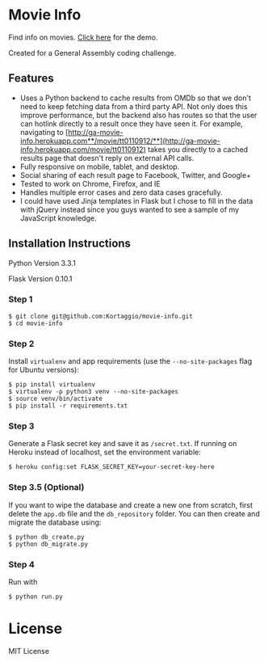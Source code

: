 # Movie Info
Find info on movies. [Click here](http://ga-movie-info.herokuapp.com/) for the demo.

Created for a General Assembly coding challenge.

## Features
- Uses a Python backend to cache results from OMDb so that we don't need to keep fetching data from a third party API. Not only does this improve performance, but the backend also has routes so that the user can hotlink directly to a result once they have seen it. For example, navigating to [http://ga-movie-info.herokuapp.com**/movie/tt0110912/**](http://ga-movie-info.herokuapp.com/movie/tt0110912) takes you directly to a cached results page that doesn't reply on external API calls.
- Fully responsive on mobile, tablet, and desktop.
- Social sharing of each result page to Facebook, Twitter, and Google+
- Tested to work on Chrome, Firefox, and IE
- Handles multiple error cases and zero data cases gracefully.
- I could have used Jinja templates in Flask but I chose to fill in the data with jQuery instead since you guys wanted to see a sample of my JavaScript knowledge.

## Installation Instructions

Python Version 3.3.1

Flask Version 0.10.1

### Step 1

	$ git clone git@github.com:Kortaggio/movie-info.git
	$ cd movie-info

### Step 2

Install `virtualenv` and app requirements (use the `--no-site-packages` flag for Ubuntu versions):

	$ pip install virtualenv
	$ virtualenv -p python3 venv --no-site-packages
	$ source venv/bin/activate
	$ pip install -r requirements.txt

### Step 3

Generate a Flask secret key and save it as `/secret.txt`. If running on Heroku instead of localhost, set the environment variable:

	$ heroku config:set FLASK_SECRET_KEY=your-secret-key-here


### Step 3.5 (Optional)

If you want to wipe the database and create a new one from scratch, first delete the `app.db` file and the `db_repository` folder. You can then create and migrate the database using:

	$ python db_create.py
	$ python db_migrate.py

### Step 4

Run with

	$ python run.py

# License

MIT License
